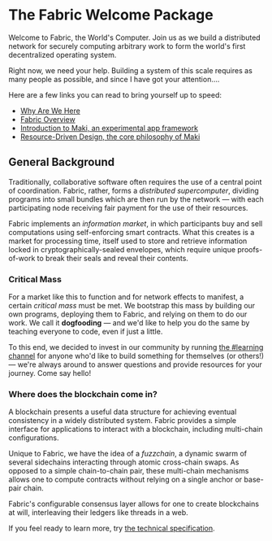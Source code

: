 # The Fabric Welcome Package
Welcome to Fabric, the World's Computer.  Join us as we build a distributed network
for securely computing arbitrary work to form the world's first decentralized
operating system.

Right now, we need your help.  Building a system of this scale requires as many
people as possible, and since I have got your attention....

Here are a few links you can read to bring yourself up to speed:

- [Why Are We Here][why-are-we-here]
- [Fabric Overview][fabric-overview]
- [Introduction to Maki, an experimental app framework][maki-intro]
- [Resource-Driven Design, the core philosophy of Maki][resources]

## General Background
Traditionally, collaborative software often requires the use of a central point
of coordination.  Fabric, rather, forms a _distributed supercomputer_, dividing
programs into small bundles which are then run by the network — with each
participating node receiving fair payment for the use of their resources.

Fabric implements an _information market_, in which participants buy and sell
computations using self-enforcing smart contracts.  What this creates is a market for
processing time, itself used to store and retrieve information locked in
cryptographically-sealed envelopes, which require unique proofs-of-work to
break their seals and reveal their contents.

### Critical Mass
For a market like this to function and for network effects to manifest, a
certain _critical mass_ must be met.  We bootstrap this mass by building our own
programs, deploying them to Fabric, and relying on them to do our work.  We call
it **dogfooding** — and we'd like to help you do the same by teaching everyone
to code, even if just a little.

To this end, we decided to invest in our community by running
[the #learning channel][learning] for anyone who'd like to build something for
themselves (or others!) — we're always around to answer questions and provide
resources for your journey.  Come say hello!

### Where does the blockchain come in?
A blockchain presents a useful data structure for achieving eventual consistency in a
widely distributed system.  Fabric provides a simple interface for applications
to interact with a blockchain, including multi-chain configurations.

Unique to Fabric, we have the idea of a _fuzzchain_, a dynamic swarm of several
sidechains interacting through atomic cross-chain swaps.  As opposed to a
simple chain-to-chain pair, these multi-chain mechanisms allows one to compute
contracts without relying on a single anchor or base-pair chain.

Fabric's configurable consensus layer allows for one to create blockchains at
will, interleaving their ledgers like threads in a web.

If you feel ready to learn more, try [the technical specification][specification].

[why-are-we-here]: https://github.com/martindale/maki/blob/tatami/source/snippets/why-are-we-here.md
[fabric-overview]: https://github.com/martindale/maki/blob/tatami/source/snippets/fabric-overview.md
[maki-intro]: https://next.maki.io/guides/what-is-maki
[resources]: https://maki.io/docs/resources
[institute]: http://nakamotoinstitute.org/mempool/proof-that-proof-of-work-is-the-only-solution-to-the-byzantine-generals-problem/
[product]: https://maki.io/topic/product
[learning]: https://maki.io/topic/learning
[specification]: snippets/specification.md
